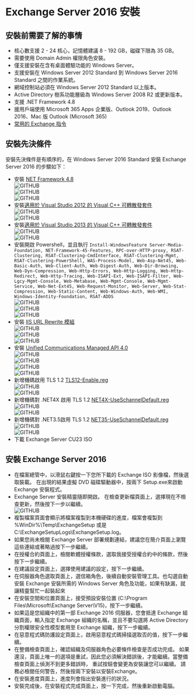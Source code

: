 # Exchange Server 2016 安裝

## 安裝前需要了解的事情

- 核心數支援 2 - 24 核心，記憶體建議 8 - 192 GB，磁碟下限為 35 GB。 <br>
- 需要使用 Domain Admin 權限角色安裝。<br>
- 僅支援安裝在含有桌面體驗功能的 Windows Server。<br>
- 支援安裝在 Windows Server 2012 Standard 到 Windows Server 2016 Standard 之間的作業系統。<br>
- 網域控制站必須在 Windows Server 2012 Standard 以上版本。<br>
- Active Directory 樹系功能層級為 Windows Server 2008 R2 或更新版本。<br>
- 支援 .NET Framework 4.8<br>
- 援用戶端使用 Microsoft 365 Apps 企業版、Outlook 2019、Outlook 2016、Mac 版 Outlook (Microsoft 365)<br>
- [常用的 Exchange 指令](/Exchange2016/exchange-ps.md)<br>

## 安裝先決條件

安裝先決條件是有順序的，在 Windows Server 2016 Standard 安裝 Exchange Server 2016 的步驟如下：<br>

- 安裝 [NET Framework 4.8](https://download.visualstudio.microsoft.com/download/pr/014120d7-d689-4305-befd-3cb711108212/0fd66638cde16859462a6243a4629a50/ndp48-x86-x64-allos-enu.exe)<br>
  ![GITHUB](/Exchange2016/image/1.png)<br>
  ![GITHUB](/Exchange2016/image/2.png)<br>
  ![GITHUB](/Exchange2016/image/3.png)<br>
- 安裝[適用於 Visual Studio 2012 的 Visual C++ 可轉散發套件](https://www.microsoft.com/download/details.aspx?id=30679)<br>
  ![GITHUB](/Exchange2016/image/4.png)<br>
  ![GITHUB](/Exchange2016/image/5.png)<br>
- 安裝[適用於 Visual Studio 2013 的 Visual C++ 可轉散發套件](https://support.microsoft.com/help/4032938)<br>
  ![GITHUB](/Exchange2016/image/6.png)<br>
  ![GITHUB](/Exchange2016/image/7.png)<br>
- 安裝開啟 Powershell，並且執行 `Install-WindowsFeature Server-Media-Foundation, NET-Framework-45-Features, RPC-over-HTTP-proxy, RSAT-Clustering, RSAT-Clustering-CmdInterface, RSAT-Clustering-Mgmt, RSAT-Clustering-PowerShell, WAS-Process-Model, Web-Asp-Net45, Web-Basic-Auth, Web-Client-Auth, Web-Digest-Auth, Web-Dir-Browsing, Web-Dyn-Compression, Web-Http-Errors, Web-Http-Logging, Web-Http-Redirect, Web-Http-Tracing, Web-ISAPI-Ext, Web-ISAPI-Filter, Web-Lgcy-Mgmt-Console, Web-Metabase, Web-Mgmt-Console, Web-Mgmt-Service, Web-Net-Ext45, Web-Request-Monitor, Web-Server, Web-Stat-Compression, Web-Static-Content, Web-Windows-Auth, Web-WMI, Windows-Identity-Foundation, RSAT-ADDS`<br>
  ![GITHUB](/Exchange2016/image/8.png)<br>
  ![GITHUB](/Exchange2016/image/9.png)<br>
  ![GITHUB](/Exchange2016/image/10.png)<br>
- 安裝 [IIS URL Rewrite 模組](https://www.iis.net/downloads/microsoft/url-rewrite)<br>
  ![GITHUB](/Exchange2016/image/11.png)<br>
  ![GITHUB](/Exchange2016/image/12.png)<br>
  ![GITHUB](/Exchange2016/image/13.png)<br>
- 安裝 [Unified Communications Managed API 4.0](https://www.microsoft.com/download/details.aspx?id=34992)<br>
  ![GITHUB](/Exchange2016/image/14.png)<br>
  ![GITHUB](/Exchange2016/image/15.png)<br>
  ![GITHUB](/Exchange2016/image/16.png)<br>
  ![GITHUB](/Exchange2016/image/17.png)<br>
- 新增機碼啟用 TLS 1.2 [TLS12-Enable.reg](/Exchange2016/TLS12-Enable.reg)<br>
  ![GITHUB](/Exchange2016/image/18.png)<br>
  ![GITHUB](/Exchange2016/image/19.png)<br>
- 新增機碼對 .NET4X 啟用 TLS 1.2 [NET4X-UseSchannelDefault.reg](/Exchange2016/NET4X-UseSchannelDefaults.reg)<br>
  ![GITHUB](/Exchange2016/image/20.png)<br>
  ![GITHUB](/Exchange2016/image/21.png)<br>
- 新增機碼對 .NET3.5啟用 TLS 1.2 [NET35-UseSchannelDefault.reg](/Exchange2016/NET35-UseSchannelDefaults.reg)<br>
  ![GITHUB](/Exchange2016/image/22.png)<br>
  ![GITHUB](/Exchange2016/image/23.png)<br>
- 下載 Exchange Server CU23 ISO<br>

## 安裝 Exchange Server 2016

- 在檔案總管中，以滑鼠右鍵按一下您所下載的 Exchange ISO 影像檔，然後選取裝載。 在出現的結果虛擬 DVD 磁碟驅動器中，按兩下 Setup.exe來啟動 Exchange 安裝程式。<br>
- Exchange Server 安裝精靈隨即開啟。 在檢查更新檔頁面上，選擇現在不檢查更新，然後按下一步以繼續。<br>
  ![GITHUB](/Exchange2016/image/1.jpg)<br>
- 複製檔案頁面會顯示將檔案複製到本機硬碟的進度，檔案會複製到 %WinDir%\Temp\ExchangeSetup 或是 C:\ExchangeSetupLogs\ExchangeSetup.log。<br>
- 如果您尚未檢閱 Exchange Server 部署規劃連結，建議您在簡介頁面上瀏覽這些連結或著略過按下一步繼續。<br>
- 在授權合約頁面上，檢閱軟體授權條款，選取我接受授權合約中的條款，然後按下一步繼續。<br>
- 在建議設定頁面上，選擇使用建議的設定，按下一步繼續。<br>
- 在伺服器角色選取頁面上，選信箱角色，後續自動安裝管理工具。也勾選自動安裝 Exchange 安裝所需的 Windows Server 角色及功能，如果有缺漏，就讓精靈幫忙一起裝起來<br>
- 在安裝空間和位置頁面上，接受預設安裝位置 (C:\Program Files\Microsoft\Exchange Server\V15)，按下一步繼續。<br>
- 如果這是您組織中的第一部 Exchange 2016 伺服器，您會抵達 Exchange 組織頁面，輸入指定 Exchange 組織的名稱，並且不要勾選將 Active Directory 分割權限安全性模型套用至 Exchange 組織，按下一步繼續。<br>
- 在惡意程式碼防護設定頁面上，啟用惡意程式碼掃描選取否的值，按下一步繼續。<br>
- 在整備檢查頁面上，確認組織及伺服器角色必要條件檢查是否成功完成。 如果還沒，頁面上唯一的選項是重試，因此您必須解決錯誤後，才能繼續。當整備檢查頁面上偵測不到更多錯誤時， 重試按鈕會變更為安裝讓您可以繼續。 請務必檢閱任何警告，然後按兩下安裝以安裝Exchange。<br>
- 在安裝進度頁面上，進度列會指出安裝進行的狀況。<br>
- 安裝完成後，在安裝程式完成頁面上，按一下完成，然後重新啟動電腦。<br>

